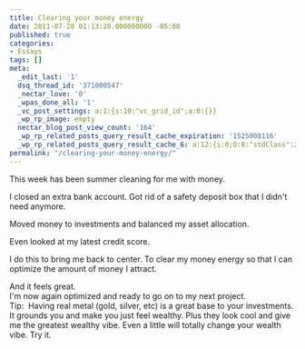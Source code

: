 ```yaml
---
title: Clearing your money energy
date: 2011-07-28 01:13:28.000000000 -05:00
published: true
categories:
- Essays
tags: []
meta:
  _edit_last: '1'
  dsq_thread_id: '371000547'
  _nectar_love: '0'
  _wpas_done_all: '1'
  _vc_post_settings: a:1:{s:10:"vc_grid_id";a:0:{}}
  _wp_rp_image: empty
  nectar_blog_post_view_count: '164'
  _wp_rp_related_posts_query_result_cache_expiration: '1525008116'
  _wp_rp_related_posts_query_result_cache_6: a:12:{i:0;O:8:"stdClass":2:{s:7:"post_id";s:3:"988";s:5:"score";s:17:"61.71372122064562";}i:1;O:8:"stdClass":2:{s:7:"post_id";s:3:"288";s:5:"score";s:17:"61.71372122064562";}i:2;O:8:"stdClass":2:{s:7:"post_id";s:4:"2686";s:5:"score";s:17:"52.14987982518602";}i:3;O:8:"stdClass":2:{s:7:"post_id";s:3:"831";s:5:"score";s:17:"52.14987982518602";}i:4;O:8:"stdClass":2:{s:7:"post_id";s:3:"728";s:5:"score";s:17:"52.14987982518602";}i:5;O:8:"stdClass":2:{s:7:"post_id";s:4:"2391";s:5:"score";s:18:"21.921265242741278";}i:6;O:8:"stdClass":2:{s:7:"post_id";s:4:"1423";s:5:"score";s:18:"19.959606736723412";}i:7;O:8:"stdClass":2:{s:7:"post_id";s:2:"54";s:5:"score";s:17:"17.65424771683547";}i:8;O:8:"stdClass":2:{s:7:"post_id";s:4:"1911";s:5:"score";s:18:"17.020603989068054";}i:9;O:8:"stdClass":2:{s:7:"post_id";s:2:"49";s:5:"score";s:18:"17.020603989068054";}i:10;O:8:"stdClass":2:{s:7:"post_id";s:3:"184";s:5:"score";s:17:"16.84331750061355";}i:11;O:8:"stdClass":2:{s:7:"post_id";s:3:"383";s:5:"score";s:18:"15.118870479408587";}}
permalink: "/clearing-your-money-energy/"
---
```

This week has been summer cleaning for me with money.

I closed an extra bank account. Got rid of a safety deposit box that I didn't need anymore.

Moved money to investments and balanced my asset allocation.

Even looked at my latest credit score.

I do this to bring me back to center. To clear my money energy so that I can optimize the amount of money I attract.</p>
<div></div>
<div>And it feels great.</div>
<div></div>
<div>I'm now again optimized and ready to go on to my next project.</div>
<div></div>
<div>Tip:  Having real metal (gold, silver, etc) is a great base to your investments. It grounds you and make you just feel wealthy. Plus they look cool and give me the greatest wealthy vibe. Even a little will totally change your wealth vibe. Try it.</div>
<div></div>

